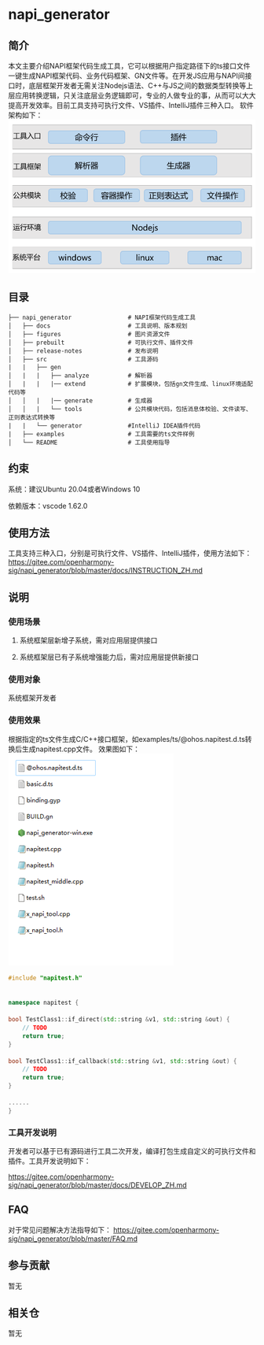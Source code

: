 # napi_generator

## 简介
本文主要介绍NAPI框架代码生成工具，它可以根据用户指定路径下的ts接口文件一键生成NAPI框架代码、业务代码框架、GN文件等。在开发JS应用与NAPI间接口时，底层框架开发者无需关注Nodejs语法、C++与JS之间的数据类型转换等上层应用转换逻辑，只关注底层业务逻辑即可，专业的人做专业的事，从而可以大大提高开发效率。目前工具支持可执行文件、VS插件、IntelliJ插件三种入口。
软件架构如下：
![](figures/pic-frm.png)

## 目录

```
├── napi_generator                # NAPI框架代码生成工具
│   ├── docs                      # 工具说明、版本规划
│   ├── figures                   # 图片资源文件
│   ├── prebuilt                  # 可执行文件、插件文件
│   ├── release-notes             # 发布说明
│   ├── src                       # 工具源码
|   |   ├── gen                  
│   |   |   ├── analyze           # 解析器
│   |   |   |── extend            # 扩展模块，包括gn文件生成、linux环境适配代码等
│   │   |   |── generate          # 生成器
│   │   |   └── tools             # 公共模块代码，包括消息体校验、文件读写、正则表达式转换等  
|   |   └── generator             #IntelliJ IDEA插件代码
|   ├── examples                  # 工具需要的ts文件样例  
│   └── README                    # 工具使用指导    

```
## 约束
系统：建议Ubuntu 20.04或者Windows 10

依赖版本：vscode 1.62.0

## 使用方法
工具支持三种入口，分别是可执行文件、VS插件、IntelliJ插件，使用方法如下：
   https://gitee.com/openharmony-sig/napi_generator/blob/master/docs/INSTRUCTION_ZH.md



## 说明
### 使用场景

1) 系统框架层新增子系统，需对应用层提供接口

2) 系统框架层已有子系统增强能力后，需对应用层提供新接口

### 使用对象
系统框架开发者

### 使用效果
根据指定的ts文件生成C/C++接口框架，如examples/ts/@ohos.napitest.d.ts转换后生成napitest.cpp文件。
效果图如下：
![](figures/pic-d-ts-transition.png)

```c++
#include "napitest.h"


namespace napitest {

bool TestClass1::if_direct(std::string &v1, std::string &out) {
    // TODO
    return true;
}

bool TestClass1::if_callback(std::string &v1, std::string &out) {
    // TODO
    return true;
}

......
}
```


### 工具开发说明

开发者可以基于已有源码进行工具二次开发，编译打包生成自定义的可执行文件和插件。工具开发说明如下：

   https://gitee.com/openharmony-sig/napi_generator/blob/master/docs/DEVELOP_ZH.md

## FAQ
对于常见问题解决方法指导如下：
https://gitee.com/openharmony-sig/napi_generator/blob/master/FAQ.md

## 参与贡献

暂无

## 相关仓

暂无
